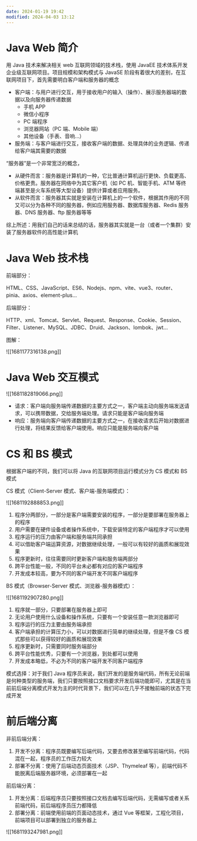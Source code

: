 ```yaml
---
date: 2024-01-19 19:42
modified: 2024-04-03 13:12
---
```


#  Java Web 简介

用 Java 技术来解决相关 web 互联网领域的技术栈，使用 JavaEE 技术体系开发企业级互联网项目。项目规模和架构模式与 JavaSE 阶段有着很大的差别，在互联网项目下，首先需要明白客户端和服务器的概念

- 客户端：与用户进行交互，用于接收用户的输入（操作）、展示服务器端的数据以及向服务器传递数据
	- 手机 APP
	- 微信小程序
	- PC 端程序
	- 浏览器网站（PC 端、Mobile 端）
	- 其他设备（手表、音响...）
- 服务端：与客户端进行交互，接收客户端的数据、处理具体的业务逻辑、传递给客户端其需要的数据

“服务器”是一个非常宽泛的概念，

- 从硬件而言：服务器是计算机的一种，它比普通计算机运行更快、负载更高、价格更贵。服务器在网络中为其它客户机（如 PC 机、智能手机、ATM 等终端甚至是火车系统等大型设备）提供计算或者应用服务。
- 从软件而言：服务器其实就是安装在计算机上的一个软件，根据其作用的不同又可以分为各种不同的服务器，例如应用服务器、数据库服务器、Redis 服务器、DNS 服务器、ftp 服务器等等

综上所述：用我们自己的话来总结的话，服务器其实就是一台（或者一个集群）安装了服务器软件的高性能计算机

# Java Web 技术栈

前端部分：

HTML、CSS、JavaScript、ES6、Nodejs、npm、vite、vue3、router、pinia、axios、element-plus...

后端部分：

HTTP、xml、Tomcat、Servlet、Request、Response、Cookie、Session、Filter、Listener、MySQL、JDBC、Druid、Jackson、lombok、jwt...

图解：

![[1681177316138.png]]

# Java Web 交互模式

![[1681182819066.png]]

- 请求：客户端向服务端传递数据的主要方式之一，客户端主动向服务端发送请求，可以携带数据，交给服务端处理。请求只能是客户端向服务端
- 响应：服务端向客户端传递数据的主要方式之一，在接收请求后开始对数据进行处理，将结果反馈给客户端使用。响应只能是服务端向客户端

# CS 和 BS 模式

根据客户端的不同，我们可以将 Java 的互联网项目运行模式分为 CS 模式和 BS 模式

CS 模式（Client-Server 模式、客户端-服务端模式）：

![[1681192888853.png]]

1. 程序分两部分，一部分是客户端需要安装的程序，一部分是要部署在服务器上的程序
2. 用户需要在硬件设备或者操作系统中，下载安装特定的客户端程序才可以使用
3. 程序运行的压力由客户端和服务端共同承担
4. 可以借助客户端运算资源，对数据继续处理，一般可以有较好的画质和展现效果
5. 程序更新时，往往需要同时更新客户端和服务端两部分
6. 跨平台性能一般，不同的平台未必都有对应的客户端程序
7. 开发成本较高，要为不同的客户端开发不同客户端程序

BS 模式（Browser-Server 模式、浏览器-服务器模式）：

![[1681192907280.png]]

1. 程序就一部分，只要部署在服务器上即可
2. 无论用户使用什么设备和操作系统，只要有一个安装任意一款浏览器即可
3. 程序运行的压力主要由服务端承担
4. 客户端承担的计算压力小，可以对数据进行简单的继续处理，但是不像 CS 模式那些可以获得较好的画质和展现效果
5. 程序更新时，只需要同时服务端部分
6. 跨平台性能优秀，只要有一个浏览器，到处都可以使用
7. 开发成本略低，不必为不同的客户端开发不同客户端程序

模式选择：对于我们 Java 程序员来说，我们开发的是服务端代码，所有无论前端是何种类型的服务端，我们只要按照接口文档要求开发后端功能即可，尤其是在当前前后端分离模式开发为主的时代背景下，我们可以在几乎不接触前端的状态下完成开发

# 前后端分离

非前后端分离：

1. 开发不分离：程序员既要编写后端代码，又要去修改甚至编写前端代码，代码混在一起，程序员的工作压力较大
2. 部署不分离：使用了后端动态页面技术（JSP、Thymeleaf 等），前端代码不能脱离后端服务器环境，必须部署在一起

前后端分离：

1. 开发分离：后端程序员只要按照接口文档去编写后端代码，无需编写或者关系前端代码，前后端程序员压力都降低
2. 部署分离：前端使用前端的页面动态技术，通过 Vue 等框架，工程化项目，前端项目可以部署到独立的服务器上

![[1681193247981.png]]
